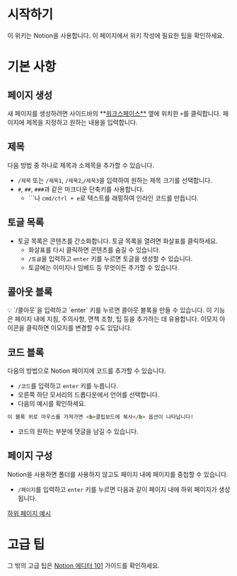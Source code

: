 # 시작하기

이 위키는 Notion을 사용합니다. 이 페이지에서 위키 작성에 필요한 팁을 확인하세요.

# 기본 사항

## 페이지 생성

새 페이지를 생성하려면 사이드바의 **[워크스페이스**](https://www.notion.so/7c683adafb274bff921a122782907cd9) 옆에 위치한 `+`를 클릭합니다. 페이지에 제목을 지정하고 원하는 내용을 입력합니다.

## 제목

다음 방법 중 하나로 제목과 소제목을 추가할 수 있습니다.

- `/제목` 또는 `/제목1`, `/제목2`,`/제목3`을 입력하여 원하는 제목 크기를 선택합니다.
- `#`, `##`, `###`과 같은 마크다운 단축키를 사용합니다.
    - ```나 `cmd/ctrl + e`로 텍스트를 래핑하여 인라인 코드를 만듭니다.

## 토글 목록

- 토글 목록은 콘텐츠를 간소화합니다. 토글 목록을 열려면 화살표를 클릭하세요.
    - 화살표를 다시 클릭하면 콘텐츠를 숨길 수 있습니다.
    - `/토글`을 입력하고 `enter` 키를 누르면 토글을 생성할 수 있습니다.
    - 토글에는 이미지나 임베드 등 무엇이든 추가할 수 있습니다.

## 콜아웃 블록

<aside>
💡 `/콜아웃`을 입력하고 `enter` 키를 누르면 콜아웃 블록을 만들 수 있습니다.
이 기능은 페이지 내에 지침, 주의사항, 면책 조항, 팁 등을 추가하는 데 유용합니다.
이모지 아이콘을 클릭하면 이모지를 변경할 수도 있답니다.

</aside>

## 코드 블록

다음의 방법으로 Notion 페이지에 코드를 추가할 수 있습니다.

- `/코드`를 입력하고 `enter` 키를 누릅니다.
- 오른쪽 하단 모서리의 드롭다운에서 언어를 선택합니다.
- 다음의 예시를 확인하세요.

```html
이 블록 위로 마우스를 가져가면 <b>클립보드에 복사</b> 옵션이 나타납니다!
```

- 코드의 원하는 부분에 댓글을 남길 수 있습니다.

## 페이지 구성

Notion을 사용하면 폴더를 사용하지 않고도 페이지 내에 페이지를 중첩할 수 있습니다.

- `/페이지`를 입력하고 `enter` 키를 누르면 다음과 같이 페이지 내에 하위 페이지가 생성됩니다.

[하위 페이지 예시](%E1%84%89%E1%85%B5%E1%84%8C%E1%85%A1%E1%86%A8%E1%84%92%E1%85%A1%E1%84%80%E1%85%B5%202aac3ad8b01a49acad5d1ec4cafaf383/%E1%84%92%E1%85%A1%E1%84%8B%E1%85%B1%20%E1%84%91%E1%85%A6%E1%84%8B%E1%85%B5%E1%84%8C%E1%85%B5%20%E1%84%8B%E1%85%A8%E1%84%89%E1%85%B5%201531db4ecfd34082b71126582abce741.md)

# 고급 팁

그 밖의 고급 팁은 [Notion 에디터 101](https://www.notion.so/55ca9ee5858e445bba79839bac633e82) 가이드를 확인하세요.